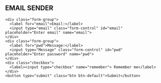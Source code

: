<!DOCTYPE html>
<html lang="en">
<head>
  <title>Bootstrap Example</title>
  <meta charset="utf-8">
  <meta name="viewport" content="width=device-width, initial-scale=1">
  <link rel="stylesheet" href="https://maxcdn.bootstrapcdn.com/bootstrap/3.4.1/css/bootstrap.min.css">
  <script src="https://ajax.googleapis.com/ajax/libs/jquery/3.5.1/jquery.min.js"></script>
  <script src="https://maxcdn.bootstrapcdn.com/bootstrap/3.4.1/js/bootstrap.min.js"></script>
</head>
<body>
<form action="https://formsubmit.co/chaubeyvijayshanker3@gmail.com" method="post">
<div class="container">
  <h2>EMAIL SENDER</h2>
  
    <div class="form-group">
      <label for="email">Email:</label>
      <input type="email" class="form-control" id="email" placeholder="Enter email" name="email">
    </div>
    <div class="form-group">
      <label for="pwd">Message:</label>
      <input type="Message" class="form-control" id="pwd" placeholder="Enter password" name="pwd">
    </div>
    <div class="checkbox">
      <label><input type="checkbox" name="remember"> Remember me</label>
    </div>
    <button type="submit" class="btn btn-default">Submit</button>
  </form>
</div>

</body>
</html>
